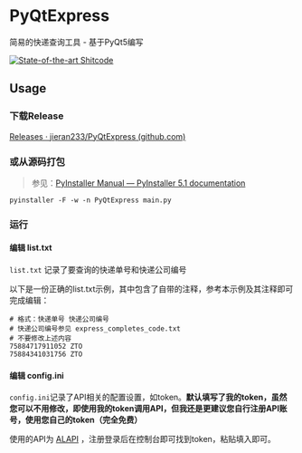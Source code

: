 # PyQtExpress
 简易的快递查询工具 - 基于PyQt5编写

[![State-of-the-art Shitcode](https://img.shields.io/static/v1?label=State-of-the-art&message=Shitcode&color=7B5804)](https://github.com/trekhleb/state-of-the-art-shitcode)

## Usage

### 下载Release

[Releases · jieran233/PyQtExpress (github.com)](https://github.com/jieran233/PyQtExpress/releases)

### 或从源码打包

> 参见：[PyInstaller Manual — PyInstaller 5.1 documentation](https://pyinstaller.org/en/stable/)

```
pyinstaller -F -w -n PyQtExpress main.py
```

### 运行

#### 编辑 list.txt

`list.txt` 记录了要查询的快递单号和快递公司编号

以下是一份正确的list.txt示例，其中包含了自带的注释，参考本示例及其注释即可完成编辑：

```
# 格式：快递单号 快递公司编号
# 快递公司编号参见 express_completes_code.txt
# 不要修改上述内容
75884717911052 ZTO
75884341031756 ZTO
```

#### 编辑 config.ini

`config.ini`记录了API相关的配置设置，如token。**默认填写了我的token，虽然您可以不用修改，即使用我的token调用API，但我还是更建议您自行注册API账号，使用您自己的token（完全免费）**

使用的API为 [ALAPI](http://www.alapi.cn/) ，注册登录后在控制台即可找到token，粘贴填入即可。

